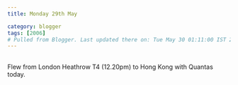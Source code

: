 ```yaml
---
title: Monday 29th May

category: blogger
tags: [2006]
# Pulled from Blogger. Last updated there on: Tue May 30 01:11:00 IST 2006
---
```

<a onblur="try {parent.deselectBloggerImageGracefully();} catch(e) {}" href="http://photos1.blogger.com/blogger/916/2956/1600/IMG_0579.jpg"><img style="float:right; margin:0 0 10px 10px;cursor:pointer; cursor:hand;" src="http://photos1.blogger.com/blogger/916/2956/320/IMG_0579.jpg" border="0" alt="" /></a><br />Flew from London Heathrow T4 (12.20pm) to Hong Kong with Quantas today.

